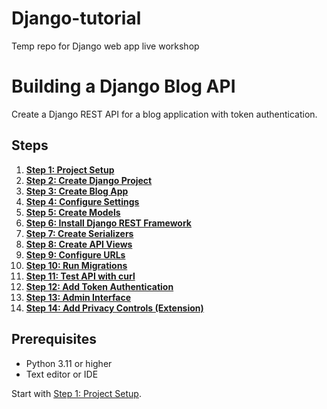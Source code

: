 # Django-tutorial
Temp repo for Django web app live workshop

# Building a Django Blog API

Create a Django REST API for a blog application with token authentication.

## Steps

1. **[Step 1: Project Setup](step-01-project-setup.md)**
2. **[Step 2: Create Django Project](step-02-create-project.md)**
3. **[Step 3: Create Blog App](step-03-create-app.md)**
4. **[Step 4: Configure Settings](step-04-configure-settings.md)**
5. **[Step 5: Create Models](step-05-create-models.md)**
6. **[Step 6: Install Django REST Framework](step-11-install-drf.md)**
7. **[Step 7: Create Serializers](step-06-create-serializers.md)**
8. **[Step 8: Create API Views](step-07-create-api-views.md)**
9. **[Step 9: Configure URLs](step-08-configure-urls.md)**
10. **[Step 10: Run Migrations](step-09-run-migrations.md)**
11. **[Step 11: Test API with curl](step-10-test-api.md)**
12. **[Step 12: Add Token Authentication](step-12-token-auth.md)**
13. **[Step 13: Admin Interface](step-13-admin-interface.md)**
14. **[Step 14: Add Privacy Controls (Extension)](step-14-privacy-controls.md)**

## Prerequisites

- Python 3.11 or higher
- Text editor or IDE

Start with [Step 1: Project Setup](step-01-project-setup.md).